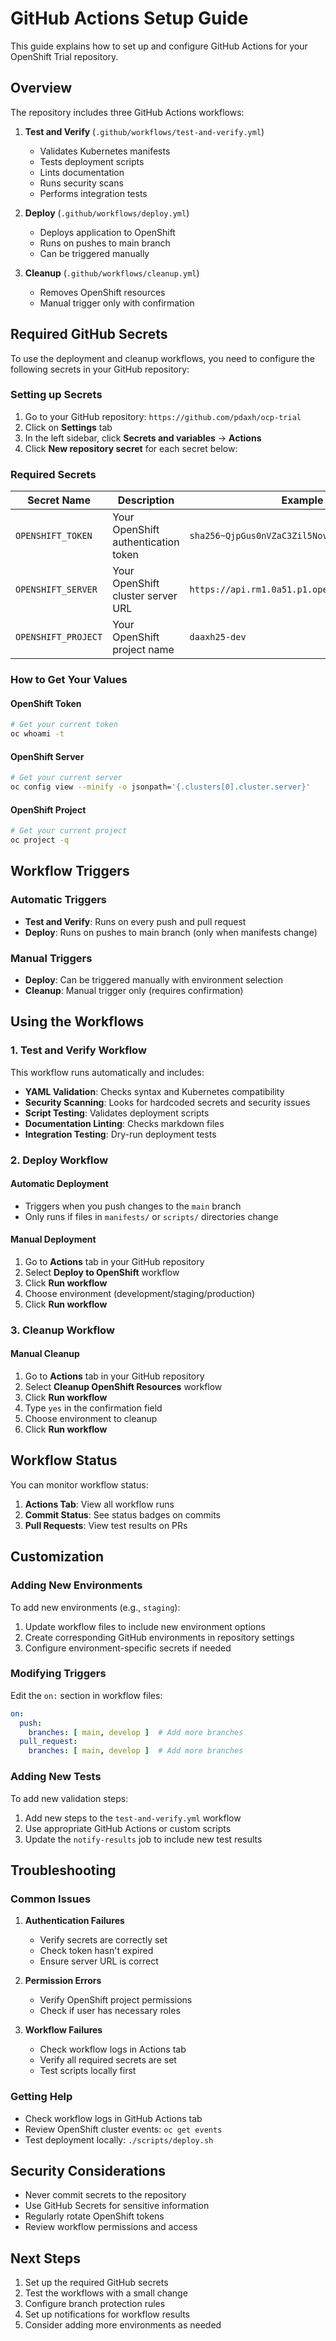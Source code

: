 # GitHub Actions Setup Guide

This guide explains how to set up and configure GitHub Actions for your OpenShift Trial repository.

## Overview

The repository includes three GitHub Actions workflows:

1. **Test and Verify** (`.github/workflows/test-and-verify.yml`)
   - Validates Kubernetes manifests
   - Tests deployment scripts
   - Lints documentation
   - Runs security scans
   - Performs integration tests

2. **Deploy** (`.github/workflows/deploy.yml`)
   - Deploys application to OpenShift
   - Runs on pushes to main branch
   - Can be triggered manually

3. **Cleanup** (`.github/workflows/cleanup.yml`)
   - Removes OpenShift resources
   - Manual trigger only with confirmation

## Required GitHub Secrets

To use the deployment and cleanup workflows, you need to configure the following secrets in your GitHub repository:

### Setting up Secrets

1. Go to your GitHub repository: `https://github.com/pdaxh/ocp-trial`
2. Click on **Settings** tab
3. In the left sidebar, click **Secrets and variables** → **Actions**
4. Click **New repository secret** for each secret below:

### Required Secrets

| Secret Name | Description | Example Value |
|-------------|-------------|---------------|
| `OPENSHIFT_TOKEN` | Your OpenShift authentication token | `sha256~QjpGus0nVZaC3Zil5NovnlxoLtxV_3bvqRNECDQV_m8` |
| `OPENSHIFT_SERVER` | Your OpenShift cluster server URL | `https://api.rm1.0a51.p1.openshiftapps.com:6443` |
| `OPENSHIFT_PROJECT` | Your OpenShift project name | `daaxh25-dev` |

### How to Get Your Values

#### OpenShift Token
```bash
# Get your current token
oc whoami -t
```

#### OpenShift Server
```bash
# Get your current server
oc config view --minify -o jsonpath='{.clusters[0].cluster.server}'
```

#### OpenShift Project
```bash
# Get your current project
oc project -q
```

## Workflow Triggers

### Automatic Triggers

- **Test and Verify**: Runs on every push and pull request
- **Deploy**: Runs on pushes to main branch (only when manifests change)

### Manual Triggers

- **Deploy**: Can be triggered manually with environment selection
- **Cleanup**: Manual trigger only (requires confirmation)

## Using the Workflows

### 1. Test and Verify Workflow

This workflow runs automatically and includes:

- **YAML Validation**: Checks syntax and Kubernetes compatibility
- **Security Scanning**: Looks for hardcoded secrets and security issues
- **Script Testing**: Validates deployment scripts
- **Documentation Linting**: Checks markdown files
- **Integration Testing**: Dry-run deployment tests

### 2. Deploy Workflow

#### Automatic Deployment
- Triggers when you push changes to the `main` branch
- Only runs if files in `manifests/` or `scripts/` directories change

#### Manual Deployment
1. Go to **Actions** tab in your GitHub repository
2. Select **Deploy to OpenShift** workflow
3. Click **Run workflow**
4. Choose environment (development/staging/production)
5. Click **Run workflow**

### 3. Cleanup Workflow

#### Manual Cleanup
1. Go to **Actions** tab in your GitHub repository
2. Select **Cleanup OpenShift Resources** workflow
3. Click **Run workflow**
4. Type `yes` in the confirmation field
5. Choose environment to cleanup
6. Click **Run workflow**

## Workflow Status

You can monitor workflow status:

1. **Actions Tab**: View all workflow runs
2. **Commit Status**: See status badges on commits
3. **Pull Requests**: View test results on PRs

## Customization

### Adding New Environments

To add new environments (e.g., `staging`):

1. Update workflow files to include new environment options
2. Create corresponding GitHub environments in repository settings
3. Configure environment-specific secrets if needed

### Modifying Triggers

Edit the `on:` section in workflow files:

```yaml
on:
  push:
    branches: [ main, develop ]  # Add more branches
  pull_request:
    branches: [ main, develop ]  # Add more branches
```

### Adding New Tests

To add new validation steps:

1. Add new steps to the `test-and-verify.yml` workflow
2. Use appropriate GitHub Actions or custom scripts
3. Update the `notify-results` job to include new test results

## Troubleshooting

### Common Issues

1. **Authentication Failures**
   - Verify secrets are correctly set
   - Check token hasn't expired
   - Ensure server URL is correct

2. **Permission Errors**
   - Verify OpenShift project permissions
   - Check if user has necessary roles

3. **Workflow Failures**
   - Check workflow logs in Actions tab
   - Verify all required secrets are set
   - Test scripts locally first

### Getting Help

- Check workflow logs in GitHub Actions tab
- Review OpenShift cluster events: `oc get events`
- Test deployment locally: `./scripts/deploy.sh`

## Security Considerations

- Never commit secrets to the repository
- Use GitHub Secrets for sensitive information
- Regularly rotate OpenShift tokens
- Review workflow permissions and access

## Next Steps

1. Set up the required GitHub secrets
2. Test the workflows with a small change
3. Configure branch protection rules
4. Set up notifications for workflow results
5. Consider adding more environments as needed
